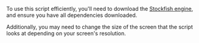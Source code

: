 To use this script efficiently, you'll need to download the [Stockfish engine](https://stockfishchess.org/download/), and ensure you have all dependencies downloaded.

Additionally, you may need to change the size of the screen that the script looks at depending on your screen's resolution.
